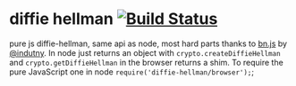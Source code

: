 diffie hellman [![Build Status](https://travis-ci.org/crypto-browserify/diffie-hellman.svg)](https://travis-ci.org/crypto-browserify/diffie-hellman)
====

pure js diffie-hellman, same api as node, most hard parts thanks to [bn.js](https://www.npmjs.org/package/bn.js) by [@indutny](https://github.com/indutny).  In node just returns an object with `crypto.createDiffieHellman` and `crypto.getDiffieHellman` in the browser returns a shim. To require the pure JavaScript one in node `require('diffie-hellman/browser');`;